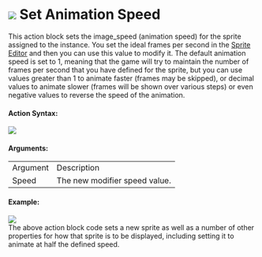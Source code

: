 #  ![](https://gms.magecorn.com/Manual/assets/Images/Scripting_Reference/Drag_And_Drop/Reference/Instance/i_Instance_Set_Speed.png) Set Animation Speed

This action block sets the image_speed (animation speed) for the sprite
assigned to the instance. You set the ideal frames per second in the
[Sprite Editor](../../../The_Asset_Editors/Sprites) and then you can
use this value to modify it. The default animation speed is set to 1,
meaning that the game will try to maintain the number of frames per
second that you have defined for the sprite, but you can use values
greater than 1 to animate faster (frames may be skipped), or decimal
values to animate slower (frames will be shown over various steps) or
even negative values to reverse the speed of the animation.

#### Action Syntax:

  
![](https://gms.magecorn.com/Manual/assets/Images/Scripting_Reference/Drag_And_Drop/Reference/Instance/a_Instance_Set_Speed.png)  

#### Arguments:

|          |                               |
|----------|-------------------------------|
| Argument | Description                   |
| Speed    | The new modifier speed value. |

#### Example:

  
![](https://gms.magecorn.com/Manual/assets/Images/Scripting_Reference/Drag_And_Drop/Reference/Instance/e_Instance_Set_Sprite.png)  
The above action block code sets a new sprite as well as a number of
other properties for how that sprite is to be displayed, including
setting it to animate at half the defined speed.
